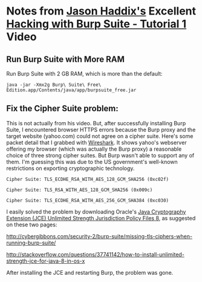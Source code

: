 # Notes from [Jason Haddix's][2] Excellent [Hacking with Burp Suite - Tutorial 1][1] Video
## Run Burp Suite with More RAM

Run Burp Suite with 2 GB RAM, which is more than the default:

```code
java -jar -Xmx2g Burp\ Suite\ Free\ Edition.app/Contents/java/app/burpsuite_free.jar
```

## Fix the Cipher Suite problem:
This is not actually from his video. But, after successfully installing Burp Suite, I encountered browser HTTPS errors because the Burp proxy and the target website (yahoo.com) could not agree on a cipher suite. Here's some packet detail that I grabbed with [Wireshark][3]. It shows yahoo's webserver offering my browser (which was actually the Burp proxy) a reasonable choice of three strong cipher suites. But Burp wasn't able to support any of them. I'm guessing this was due to the US government's well-known restrictions on exporting cryptographic technology.

```
Cipher Suite: TLS_ECDHE_RSA_WITH_AES_128_GCM_SHA256 (0xc02f)

Cipher Suite: TLS_RSA_WITH_AES_128_GCM_SHA256 (0x009c)

Cipher Suite: TLS_ECDHE_RSA_WITH_AES_256_GCM_SHA384 (0xc030)
```

I easily solved the problem by downloading Oracle's [Java Cryptography Extension (JCE) Unlimited Strength Jurisdiction Policy Files 8][4], as suggested on these two pages:

http://cybergibbons.com/security-2/burp-suite/missing-tls-ciphers-when-running-burp-suite/

http://stackoverflow.com/questions/37741142/how-to-install-unlimited-strength-jce-for-java-8-in-os-x

After installing the JCE and restarting Burp, the problem was gone.

[1]: https://www.youtube.com/watch?v=N-IKHmGjf2c
[2]: https://twitter.com/Jhaddix
[3]: https://www.wireshark.org/
[4]: http://www.oracle.com/technetwork/java/javase/downloads/jce8-download-2133166.html
